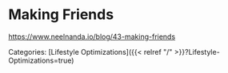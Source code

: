 # Making Friends

https://www.neelnanda.io/blog/43-making-friends

Categories:
[Lifestyle Optimizations]({{< relref "/" >}}?Lifestyle-Optimizations=true)